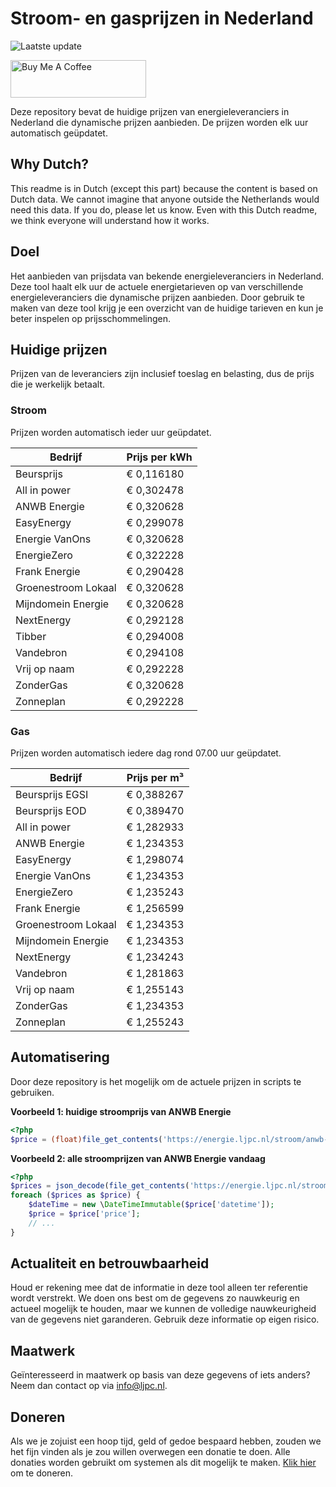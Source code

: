 # Stroom- en gasprijzen in Nederland

![Laatste update](https://img.shields.io/badge/laatste%20update-2024--12--17%2007%3A00%20CET-brightgreen)

<a href="https://www.buymeacoffee.com/Lars-" target="_blank"><img src="https://cdn.buymeacoffee.com/buttons/v2/default-orange.png" alt="Buy Me A Coffee" height="60" style="height: 60px !important;width: 217px !important;" ></a>

Deze repository bevat de huidige prijzen van energieleveranciers in Nederland die dynamische prijzen aanbieden. De prijzen worden elk uur automatisch geüpdatet.

## Why Dutch?

This readme is in Dutch (except this part) because the content is based on Dutch data. We cannot imagine that anyone outside the Netherlands would need this data. If you do, please let us know. Even with this Dutch readme, we think
everyone will understand how it works.

## Doel

Het aanbieden van prijsdata van bekende energieleveranciers in Nederland. Deze tool haalt elk uur de actuele energietarieven op van verschillende energieleveranciers die dynamische prijzen aanbieden. Door gebruik te maken van deze tool
krijg je een overzicht van de huidige tarieven en kun je beter inspelen op prijsschommelingen.

## Huidige prijzen

Prijzen van de leveranciers zijn inclusief toeslag en belasting, dus de prijs die je werkelijk betaalt.

### Stroom

Prijzen worden automatisch ieder uur geüpdatet.

 Bedrijf | Prijs per kWh 
---------|---------------
Beursprijs | € 0,116180
All in power | € 0,302478
ANWB Energie | € 0,320628
EasyEnergy | € 0,299078
Energie VanOns | € 0,320628
EnergieZero | € 0,322228
Frank Energie | € 0,290428
Groenestroom Lokaal | € 0,320628
Mijndomein Energie | € 0,320628
NextEnergy | € 0,292128
Tibber | € 0,294008
Vandebron | € 0,294108
Vrij op naam | € 0,292228
ZonderGas | € 0,320628
Zonneplan | € 0,292228


### Gas

Prijzen worden automatisch iedere dag rond 07.00 uur geüpdatet.

 Bedrijf | Prijs per m³ 
---------|--------------
Beursprijs EGSI | € 0,388267
Beursprijs EOD | € 0,389470
All in power | € 1,282933
ANWB Energie | € 1,234353
EasyEnergy | € 1,298074
Energie VanOns | € 1,234353
EnergieZero | € 1,235243
Frank Energie | € 1,256599
Groenestroom Lokaal | € 1,234353
Mijndomein Energie | € 1,234353
NextEnergy | € 1,234243
Vandebron | € 1,281863
Vrij op naam | € 1,255143
ZonderGas | € 1,234353
Zonneplan | € 1,255243


## Automatisering

Door deze repository is het mogelijk om de actuele prijzen in scripts te gebruiken.

**Voorbeeld 1: huidige stroomprijs van ANWB Energie**

```php
<?php
$price = (float)file_get_contents('https://energie.ljpc.nl/stroom/anwb-energie-nu.txt');

```

**Voorbeeld 2: alle stroomprijzen van ANWB Energie vandaag**

```php
<?php
$prices = json_decode(file_get_contents('https://energie.ljpc.nl/stroom/all-in-power-vandaag.json'),true);
foreach ($prices as $price) {
    $dateTime = new \DateTimeImmutable($price['datetime']);
    $price = $price['price'];
    // ...
}
```

## Actualiteit en betrouwbaarheid

Houd er rekening mee dat de informatie in deze tool alleen ter referentie wordt verstrekt. We doen ons best om de gegevens zo nauwkeurig en actueel mogelijk te houden, maar we kunnen de volledige nauwkeurigheid van de gegevens niet
garanderen. Gebruik deze informatie op eigen risico.

## Maatwerk

Geïnteresseerd in maatwerk op basis van deze gegevens of iets anders? Neem dan contact op
via [info@ljpc.nl](mailto:info@ljpc.nl?subject=Energie%20prijzen).

## Doneren

Als we je zojuist een hoop tijd, geld of gedoe bespaard hebben, zouden we het fijn vinden als je zou willen overwegen een
donatie te doen. Alle donaties worden gebruikt om systemen als dit mogelijk te
maken. [Klik hier](https://www.buymeacoffee.com/Lars-) om te doneren.
